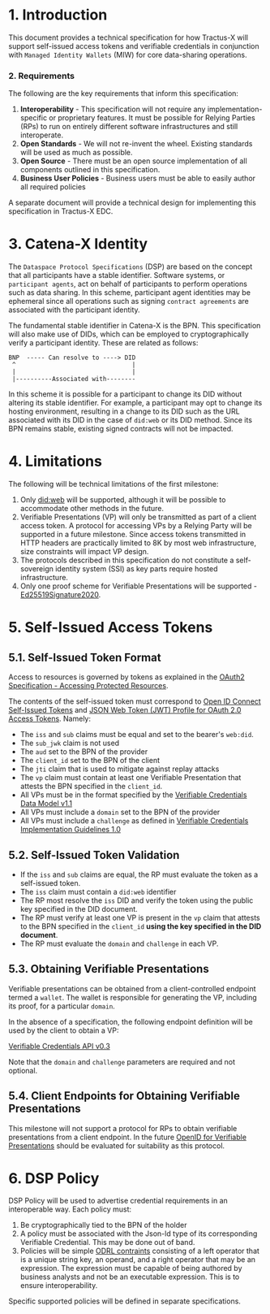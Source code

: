 # 1. Introduction

This document provides a technical specification for how Tractus-X will support self-issued access tokens and verifiable
credentials in conjunction with `Managed Identity Wallets` (MIW) for core data-sharing operations.

### 2. Requirements

The following are the key requirements that inform this specification:

1. **Interoperability** - This specification will not require any implementation-specific or proprietary features. It
   must be possible for Relying Parties (RPs) to run on entirely different software infrastructures and still
   interoperate.
1. **Open Standards** - We will not re-invent the wheel. Existing standards will be used as much as possible.
1. **Open Source** - There must be an open source implementation of all components outlined in this specification.
1. **Business User Policies** - Business users must be able to easily author all required policies

A separate document will provide a technical design for implementing this specification in Tractus-X EDC.

# 3. Catena-X Identity

The `Dataspace Protocol Specifications` (DSP) are based on the concept that all participants have a stable identifier.
Software systems, or `participant agents`, act on behalf of participants to perform operations such as data sharing. In
this scheme, participant agent identities may be ephemeral since all operations such as signing `contract agreements`
are associated with the participant identity.

The fundamental stable identifier in Catena-X is the BPN. This specification will also make use of DIDs, which can be
employed to cryptographically verify a participant identity. These are related as follows:

```
BNP  ----- Can resolve to ----> DID
 ^                                |
 |                                |
 |----------Associated with--------                               
```

In this scheme it is possible for a participant to change its DID without altering its stable identifier. For example, a
participant may opt to change its hosting environment, resulting in a change to its DID such as the URL associated with
its DID in the case of `did:web` or its DID method. Since its BPN remains stable, existing signed contracts will not be
impacted.

# 4. Limitations

The following will be technical limitations of the first milestone:

1. Only [did:web](https://w3c-ccg.github.io/did-method-web/) will be supported, although it will be possible to
   accommodate other methods in the future.
2. Verifiable Presentations (VP) will only be transmitted as part of a client access token. A protocol for accessing VPs
   by a Relying Party will be supported in a future milestone. Since access tokens transmitted in HTTP headers are
   practically limited to 8K by most web infrastructure, size constraints will impact VP design.
3. The protocols described in this specification do not constitute a self-sovereign identity system (SSI) as key parts
   require hosted infrastructure.
4. Only one proof scheme for Verifiable Presentations will be
   supported - [Ed25519Signature2020](https://w3c.github.io/vc-di-eddsa/#the-ed25519signature2020-suite).

# 5. Self-Issued Access Tokens

## 5.1. Self-Issued Token Format

Access to resources is governed by tokens as explained in
the [OAuth2 Specification - Accessing Protected Resources](https://datatracker.ietf.org/doc/html/rfc6749#section-7).

The contents of the self-issued token must correspond
to [Open ID Connect Self-Issued Tokens](https://openid.net/specs/openid-connect-self-issued-v2-1_0.html#section-11)
and [JSON Web Token (JWT) Profile for OAuth 2.0 Access Tokens](https://datatracker.ietf.org/doc/html/rfc9068).
Namely:

- The `iss` and `sub` claims must be equal and set to the bearer's `web:did`.
- The `sub_jwk` claim is not used
- The `aud` set to the BPN of the provider
- The `client_id` set to the BPN of the client
- The `jti` claim that is used to mitigate against replay attacks
- The `vp` claim must contain at least one Verifiable Presentation that attests the BPN specified in the `client_id`.
- All VPs must be in the format specified by
  the [Verifiable Credentials Data Model v1.1](https://www.w3.org/TR/vc-data-model/)
- All VPs must include a `domain` set to the BPN of the provider
- All VPs must include a `challenge` as defined
  in  [Verifiable Credentials Implementation Guidelines 1.0](https://www.w3.org/TR/vc-imp-guide/#presentations)

## 5.2. Self-Issued Token Validation

- If the `iss` and `sub` claims are equal, the RP must evaluate the token as a self-issued token.
- The `iss` claim must contain a `did:web` identifier
- The RP most resolve the `iss` DID and verify the token using the public key specified in the DID document.
- The RP must verify at least one VP is present in the `vp` claim that attests to the BPN specified in
  the `client_id` **using the key specified in the DID document**.
- The RP must evaluate the `domain` and `challenge` in each VP.

## 5.3. Obtaining Verifiable Presentations

Verifiable presentations can be obtained from a client-controlled endpoint termed a `wallet`. The wallet is responsible
for generating the VP, including its proof, for a particular `domain`.

In the absence of a specification, the following endpoint definition will be used by the client to obtain a VP:

[Verifiable Credentials API v0.3](https://w3c-ccg.github.io/vc-api/#issue-credential)

Note that the `domain` and `challenge` parameters are required and not optional.

## 5.4. Client Endpoints for Obtaining Verifiable Presentations

This milestone will not support a protocol for RPs to obtain verifiable presentations from a client endpoint. In the
future [OpenID for Verifiable Presentations](https://openid.net/specs/openid-4-verifiable-presentations-1_0.html) should
be evaluated for suitability as this protocol.

# 6. DSP Policy

DSP Policy will be used to advertise credential requirements in an interoperable way. Each policy must:

1. Be cryptographically tied to the BPN of the holder
2. A policy must be associated with the Json-ld type of its corresponding Verifiable Credential. This may be done out of
   band.
3. Policies will be simple [ODRL contraints](https://www.w3.org/TR/odrl-model/#constraint) consisting of a left operator
   that is a unique string key, an operand, and a right operator that may be an expression. The expression must be
   capable of being authored by business analysts and not be an executable expression. This is to ensure
   interoperability.

Specific supported policies will be defined in separate specifications.
